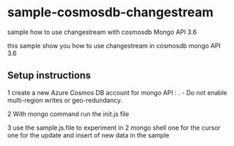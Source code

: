 # sample-cosmosdb-changestream
sample how to use changestream with cosmosdb Mongo API 3.6 

this sample show you how to use changestream in cosmosdb mongo API 3.6 


## Setup instructions

1  create a new Azure Cosmos DB account for mongo API : .
    - Do not enable multi-region writes or geo-redundancy. 
    
   
2  With mongo command run the init.js file 

3 use the sample.js.file to experiment in 2 mongo shell 
one for the cursor 
one for the update and insert of new data in the sample 

